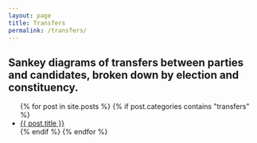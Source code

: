 ```yaml
---
layout: page
title: Transfers
permalink: /transfers/
---
```


## Sankey diagrams of transfers between parties and candidates, broken down by election and constituency.

  <ul>
    {% for post in site.posts %}
    {% if post.categories contains "transfers" %}
      <li><a href="{{ post.url | relative_url }}">{{ post.title }}</a></li>
      {% endif %}
    {% endfor %}
  </ul>
